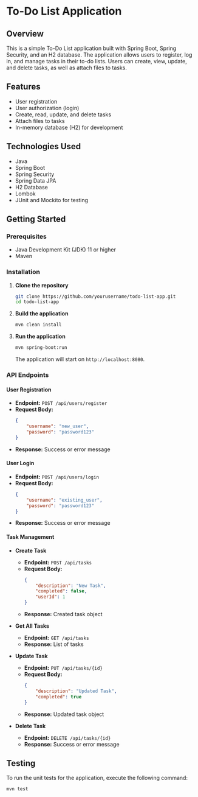 # To-Do List Application

## Overview
This is a simple To-Do List application built with Spring Boot, Spring Security, and an H2 database. The application allows users to register, log in, and manage tasks in their to-do lists. Users can create, view, update, and delete tasks, as well as attach files to tasks.

## Features
- User registration
- User authorization (login)
- Create, read, update, and delete tasks
- Attach files to tasks
- In-memory database (H2) for development

## Technologies Used
- Java
- Spring Boot
- Spring Security
- Spring Data JPA
- H2 Database
- Lombok
- JUnit and Mockito for testing

## Getting Started

### Prerequisites
- Java Development Kit (JDK) 11 or higher
- Maven

### Installation
1. **Clone the repository**
   ```bash
   git clone https://github.com/yourusername/todo-list-app.git
   cd todo-list-app
   ```

2. **Build the application**
   ```bash
   mvn clean install
   ```

3. **Run the application**
   ```bash
   mvn spring-boot:run
   ```

   The application will start on `http://localhost:8080`.

### API Endpoints

#### User Registration
- **Endpoint:** `POST /api/users/register`
- **Request Body:**
    ```json
    {
        "username": "new_user",
        "password": "password123"
    }
    ```
- **Response:** Success or error message

#### User Login
- **Endpoint:** `POST /api/users/login`
- **Request Body:**
    ```json
    {
        "username": "existing_user",
        "password": "password123"
    }
    ```
- **Response:** Success or error message

#### Task Management

- **Create Task**
  - **Endpoint:** `POST /api/tasks`
  - **Request Body:**
      ```json
      {
          "description": "New Task",
          "completed": false,
          "userId": 1
      }
      ```
  - **Response:** Created task object

- **Get All Tasks**
  - **Endpoint:** `GET /api/tasks`
  - **Response:** List of tasks

- **Update Task**
  - **Endpoint:** `PUT /api/tasks/{id}`
  - **Request Body:**
      ```json
      {
          "description": "Updated Task",
          "completed": true
      }
      ```
  - **Response:** Updated task object

- **Delete Task**
  - **Endpoint:** `DELETE /api/tasks/{id}`
  - **Response:** Success or error message

## Testing
To run the unit tests for the application, execute the following command:

```bash
mvn test
```